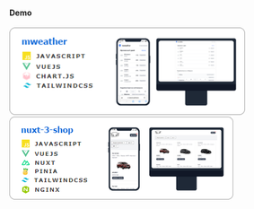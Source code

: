 
#### Demo

   <a  href="https://dexone.github.io/mweather/">
  <img width="420px" src="./pics/mweather.png"/>
  </a> 

   <a  href="http://5.35.98.166/">
  <img  src="./pics/nuxt-3-shop.png"/>
  </a> 

